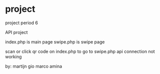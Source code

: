 # project
project period 6

API project

index.php is main page
swipe.php is swipe page

scan or click qr code on index.php to go to swipe.php
api connection not working

by:
martijn
gio
marco
amina
